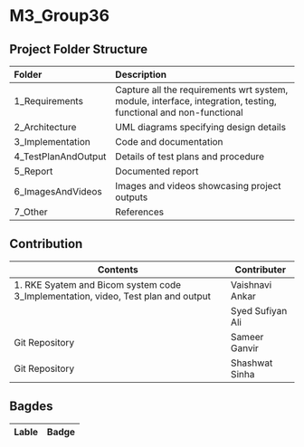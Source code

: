 # M3_Group36

## Project Folder Structure 
| Folder              | Description                                                                                                     |
| :------------------ | :-------------------------------------------------------------------------------------------------------------- |
| 1_Requirements      | Capture all the requirements wrt system, module, interface, integration, testing, functional and non-functional |
| 2_Architecture      | UML diagrams specifying design details                                                                          |
| 3_Implementation    | Code and documentation                                                                                          |
| 4_TestPlanAndOutput | Details of test plans and procedure                                                                             |
| 5_Report            | Documented report                                                                                               |
| 6_ImagesAndVideos   | Images and videos showcasing project outputs                                                                    |
| 7_Other             | References                                                                                                      |

## Contribution
| Contents     | Contributer |
| ---------------- | ------------ |
| 1. RKE Syatem and Bicom system code 3_Implementation, video, Test plan and output  |   Vaishnavi Ankar  |
| | Syed Sufiyan Ali |
| Git Repository | Sameer Ganvir |
| Git Repository | Shashwat Sinha |

## Bagdes

| Lable | Badge |
| ------ | ------ |
